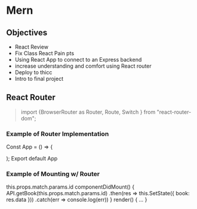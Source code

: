 # Mern

## Objectives
+ React Review
+ Fix Class React Pain pts
+ Using React App to connect to an Express backend
+ increase understanding and comfort using React router
+ Deploy to thicc
+ Intro to final project

## React Router
> import {BrowserRouter as Router, Route, Switch } from "react-router-dom";

### Example of Router Implementation

Const App = () => {
	<Router>
		<div>
			<Nav />
			<Switch>
				<Route exact path=“/“ component={Books} />
				<Route exact path=“/books” component={Books} />
				<Route exact path=“/books/:id” component={Book} />
				<Route component={NoMatch} />
			</Switch>
		</div>
	</Router>
);
Export default App

### Example of Mounting w/ Router

this.props.match.params.id
componentDidMount() {
	API.getBook(this.props.match.params.id)
		.then(res => this.SetState({ book: res.data }))
		.catch(err => console.log(err))
}
render() {
… }